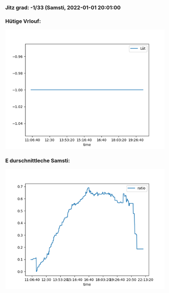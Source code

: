 ### Jitz grad: -1/33 (Samsti, 2022-01-01 20:01:00

### Hütige Vrlouf:
![Graph](Today.png)

### E durschnittleche Samsti:
![Graph](Samsti.png)